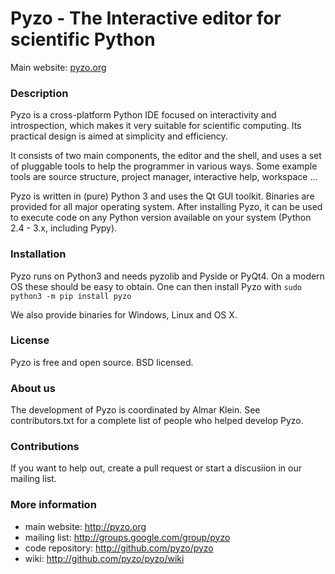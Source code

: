 # Pyzo - The Interactive editor for scientific Python

Main website: [pyzo.org](http://pyzo.org)


### Description

Pyzo is a cross-platform Python IDE focused on
interactivity and introspection, which makes it very suitable for
scientific computing. Its practical design is aimed at simplicity and
efficiency.

It consists of two main components, the editor and the shell, and uses
a set of pluggable tools to help the programmer in various ways. Some
example tools are source structure, project manager, interactive help,
workspace ...

Pyzo is written in (pure) Python 3 and uses the Qt GUI toolkit. Binaries
are provided for all major operating system. After installing Pyzo, it
can be used to execute code on any Python version available on your
system (Python 2.4 - 3.x, including Pypy).


### Installation

Pyzo runs on Python3 and needs pyzolib and Pyside or PyQt4. On a modern
OS these should be easy to obtain. One can then install Pyzo with
`sudo python3 -m pip install pyzo`

We also provide binaries for Windows, Linux and OS X.


### License

Pyzo is free and open source. BSD licensed.


### About us

The development of Pyzo is coordinated by Almar Klein. See contributors.txt
for a complete list of people who helped develop Pyzo.


### Contributions

If you want to help out, create a pull request or start a discusiion
in our mailing list.


### More information

* main website: http://pyzo.org
* mailing list: http://groups.google.com/group/pyzo
* code repository: http://github.com/pyzo/pyzo
* wiki: http://github.com/pyzo/pyzo/wiki
